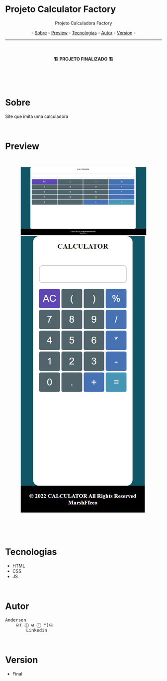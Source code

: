 # Projeto Calculator Factory

<p align="center">Projeto Calculadora Factory</p>

<p align="center"> -
  <a href="#sobre">Sobre</a> -
  <a href="#preview">Preview</a> -
  <a href="#tecnologias">Tecnologias</a> -
  <a href="#autor">Autor</a> -
  <a href="#version">Version</a> -
</p>

---

<br>

<h4 align="center">🏗️ PROJETO FINALIZADO 🏗️</h4>

<br>
<br>
<br>

# Sobre
<p >Site que imita uma calculadora</p>

<br>

# Preview
<div style="margin: 50px">
  <img  alt="Primeira tela" title="primeira tela" src="GitHub\c1.png"/>
  <img style=""  alt="Tela de cadastro" title="Tela de cadastro" src="GitHub\c2.png" />
</div>

<br>

# Tecnologias

 - HTML
 - CSS
 - JS
  
<br>

# Autor
<pre>
Anderson
    ଲ( ⓛ ω ⓛ *)ଲ
        <a hreft="https://www.linkedin.com/in/anderson-borba-8861b91a2/">Linkedin</a>
</pre>


<br>

# Version
- Final



